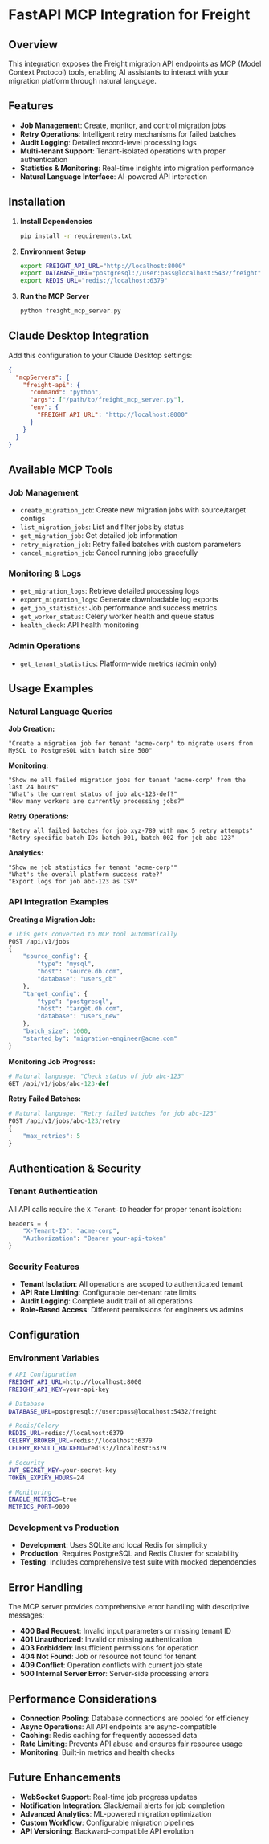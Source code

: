 # FastAPI MCP Integration for Freight

## Overview
This integration exposes the Freight migration API endpoints as MCP (Model Context Protocol) tools, enabling AI assistants to interact with your migration platform through natural language.

## Features
- **Job Management**: Create, monitor, and control migration jobs
- **Retry Operations**: Intelligent retry mechanisms for failed batches
- **Audit Logging**: Detailed record-level processing logs
- **Multi-tenant Support**: Tenant-isolated operations with proper authentication
- **Statistics & Monitoring**: Real-time insights into migration performance
- **Natural Language Interface**: AI-powered API interaction

## Installation

1. **Install Dependencies**
   ```bash
   pip install -r requirements.txt
   ```

2. **Environment Setup**
   ```bash
   export FREIGHT_API_URL="http://localhost:8000"
   export DATABASE_URL="postgresql://user:pass@localhost:5432/freight"
   export REDIS_URL="redis://localhost:6379"
   ```

3. **Run the MCP Server**
   ```bash
   python freight_mcp_server.py
   ```

## Claude Desktop Integration

Add this configuration to your Claude Desktop settings:

```json
{
  "mcpServers": {
    "freight-api": {
      "command": "python",
      "args": ["/path/to/freight_mcp_server.py"],
      "env": {
        "FREIGHT_API_URL": "http://localhost:8000"
      }
    }
  }
}
```

## Available MCP Tools

### Job Management
- `create_migration_job`: Create new migration jobs with source/target configs
- `list_migration_jobs`: List and filter jobs by status
- `get_migration_job`: Get detailed job information
- `retry_migration_job`: Retry failed batches with custom parameters
- `cancel_migration_job`: Cancel running jobs gracefully

### Monitoring & Logs
- `get_migration_logs`: Retrieve detailed processing logs
- `export_migration_logs`: Generate downloadable log exports
- `get_job_statistics`: Job performance and success metrics
- `get_worker_status`: Celery worker health and queue status
- `health_check`: API health monitoring

### Admin Operations
- `get_tenant_statistics`: Platform-wide metrics (admin only)

## Usage Examples

### Natural Language Queries

**Job Creation:**
```
"Create a migration job for tenant 'acme-corp' to migrate users from MySQL to PostgreSQL with batch size 500"
```

**Monitoring:**
```
"Show me all failed migration jobs for tenant 'acme-corp' from the last 24 hours"
"What's the current status of job abc-123-def?"
"How many workers are currently processing jobs?"
```

**Retry Operations:**
```
"Retry all failed batches for job xyz-789 with max 5 retry attempts"
"Retry specific batch IDs batch-001, batch-002 for job abc-123"
```

**Analytics:**
```
"Show me job statistics for tenant 'acme-corp'"
"What's the overall platform success rate?"
"Export logs for job abc-123 as CSV"
```

### API Integration Examples

**Creating a Migration Job:**
```python
# This gets converted to MCP tool automatically
POST /api/v1/jobs
{
    "source_config": {
        "type": "mysql",
        "host": "source.db.com",
        "database": "users_db"
    },
    "target_config": {
        "type": "postgresql", 
        "host": "target.db.com",
        "database": "users_new"
    },
    "batch_size": 1000,
    "started_by": "migration-engineer@acme.com"
}
```

**Monitoring Job Progress:**
```python
# Natural language: "Check status of job abc-123"
GET /api/v1/jobs/abc-123-def
```

**Retry Failed Batches:**
```python
# Natural language: "Retry failed batches for job abc-123"
POST /api/v1/jobs/abc-123/retry
{
    "max_retries": 5
}
```

## Authentication & Security

### Tenant Authentication
All API calls require the `X-Tenant-ID` header for proper tenant isolation:

```python
headers = {
    "X-Tenant-ID": "acme-corp",
    "Authorization": "Bearer your-api-token"
}
```

### Security Features
- **Tenant Isolation**: All operations are scoped to authenticated tenant
- **API Rate Limiting**: Configurable per-tenant rate limits
- **Audit Logging**: Complete audit trail of all operations
- **Role-Based Access**: Different permissions for engineers vs admins

## Configuration

### Environment Variables
```bash
# API Configuration
FREIGHT_API_URL=http://localhost:8000
FREIGHT_API_KEY=your-api-key

# Database
DATABASE_URL=postgresql://user:pass@localhost:5432/freight

# Redis/Celery
REDIS_URL=redis://localhost:6379
CELERY_BROKER_URL=redis://localhost:6379
CELERY_RESULT_BACKEND=redis://localhost:6379

# Security
JWT_SECRET_KEY=your-secret-key
TOKEN_EXPIRY_HOURS=24

# Monitoring
ENABLE_METRICS=true
METRICS_PORT=9090
```

### Development vs Production
- **Development**: Uses SQLite and local Redis for simplicity
- **Production**: Requires PostgreSQL and Redis Cluster for scalability
- **Testing**: Includes comprehensive test suite with mocked dependencies

## Error Handling

The MCP server provides comprehensive error handling with descriptive messages:

- **400 Bad Request**: Invalid input parameters or missing tenant ID
- **401 Unauthorized**: Invalid or missing authentication
- **403 Forbidden**: Insufficient permissions for operation
- **404 Not Found**: Job or resource not found for tenant
- **409 Conflict**: Operation conflicts with current job state
- **500 Internal Server Error**: Server-side processing errors

## Performance Considerations

- **Connection Pooling**: Database connections are pooled for efficiency
- **Async Operations**: All API endpoints are async-compatible
- **Caching**: Redis caching for frequently accessed data
- **Rate Limiting**: Prevents API abuse and ensures fair resource usage
- **Monitoring**: Built-in metrics and health checks

## Future Enhancements

- **WebSocket Support**: Real-time job progress updates
- **Notification Integration**: Slack/email alerts for job completion
- **Advanced Analytics**: ML-powered migration optimization
- **Custom Workflow**: Configurable migration pipelines
- **API Versioning**: Backward-compatible API evolution